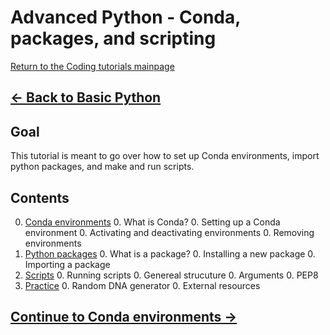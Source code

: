 # Advanced Python - Conda, packages, and scripting

[Return to the Coding tutorials mainpage](https://luger-lab.github.io/coding-tutorials/)

## [&larr; Back to Basic Python](https://luger-lab.github.io/coding-tutorials/basic_python/)

## Goal
This tutorial is meant to go over how to set up Conda environments, import python packages, and make and run scripts.

## Contents
0. [Conda environments](https://luger-lab.github.io/coding-tutorials/advanced_python_code/conda_environments/)
    0. What is Conda?
    0. Setting up a Conda environment
    0. Activating and deactivating environments
    0. Removing environments
0. [Python packages](https://luger-lab.github.io/coding-tutorials/advanced_python_code/python_packages/)
    0. What is a package?
    0. Installing a new package
    0. Importing a package
0. [Scripts](https://luger-lab.github.io/coding-tutorials/advanced_python_code/scripts/)
    0. Running scripts
    0. Genereal strucuture
    0. Arguments
    0. PEP8
0. [Practice](https://luger-lab.github.io/coding-tutorials/advanced_python_code/practice/)
    0. Random DNA generator
    0. External resources

## [Continue to Conda environments &rarr;](https://luger-lab.github.io/coding-tutorials/advanced_python_code/conda_environments/)
